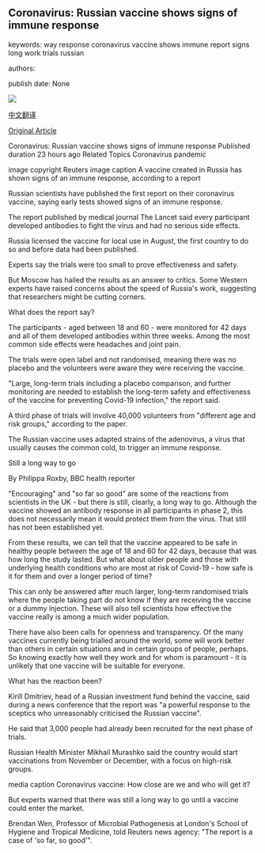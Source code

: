 ## Coronavirus: Russian vaccine shows signs of immune response

keywords: way response coronavirus vaccine shows immune report signs long work trials russian

authors: 

publish date: None

![](https://ichef.bbci.co.uk/news/1024/branded_news/106F3/production/_114251376_002f9f8c-62fa-4552-b839-b9159f5b21a9.jpg)

[中文翻译](Coronavirus%3A%20Russian%20vaccine%20shows%20signs%20of%20immune%20response_zh.md)

[Original Article](https://www.bbc.com/news/world-europe-54036221)

Coronavirus: Russian vaccine shows signs of immune response Published duration 23 hours ago Related Topics Coronavirus pandemic

image copyright Reuters image caption A vaccine created in Russia has shown signs of an immune response, according to a report

Russian scientists have published the first report on their coronavirus vaccine, saying early tests showed signs of an immune response.

The report published by medical journal The Lancet said every participant developed antibodies to fight the virus and had no serious side effects.

Russia licensed the vaccine for local use in August, the first country to do so and before data had been published.

Experts say the trials were too small to prove effectiveness and safety.

But Moscow has hailed the results as an answer to critics. Some Western experts have raised concerns about the speed of Russia's work, suggesting that researchers might be cutting corners.

What does the report say?

The participants - aged between 18 and 60 - were monitored for 42 days and all of them developed antibodies within three weeks. Among the most common side effects were headaches and joint pain.

The trials were open label and not randomised, meaning there was no placebo and the volunteers were aware they were receiving the vaccine.

"Large, long-term trials including a placebo comparison, and further monitoring are needed to establish the long-term safety and effectiveness of the vaccine for preventing Covid-19 infection," the report said.

A third phase of trials will involve 40,000 volunteers from "different age and risk groups," according to the paper.

The Russian vaccine uses adapted strains of the adenovirus, a virus that usually causes the common cold, to trigger an immune response.

Still a long way to go

By Philippa Roxby, BBC health reporter

"Encouraging" and "so far so good" are some of the reactions from scientists in the UK - but there is still, clearly, a long way to go. Although the vaccine showed an antibody response in all participants in phase 2, this does not necessarily mean it would protect them from the virus. That still has not been established yet.

From these results, we can tell that the vaccine appeared to be safe in healthy people between the age of 18 and 60 for 42 days, because that was how long the study lasted. But what about older people and those with underlying health conditions who are most at risk of Covid-19 - how safe is it for them and over a longer period of time?

This can only be answered after much larger, long-term randomised trials where the people taking part do not know if they are receiving the vaccine or a dummy injection. These will also tell scientists how effective the vaccine really is among a much wider population.

There have also been calls for openness and transparency. Of the many vaccines currently being trialled around the world, some will work better than others in certain situations and in certain groups of people, perhaps. So knowing exactly how well they work and for whom is paramount - it is unlikely that one vaccine will be suitable for everyone.

What has the reaction been?

Kirill Dmitriev, head of a Russian investment fund behind the vaccine, said during a news conference that the report was "a powerful response to the sceptics who unreasonably criticised the Russian vaccine".

He said that 3,000 people had already been recruited for the next phase of trials.

Russian Health Minister Mikhail Murashko said the country would start vaccinations from November or December, with a focus on high-risk groups.

media caption Coronavirus vaccine: How close are we and who will get it?

But experts warned that there was still a long way to go until a vaccine could enter the market.

Brendan Wen, Professor of Microbial Pathogenesis at London's School of Hygiene and Tropical Medicine, told Reuters news agency: "The report is a case of 'so far, so good'".